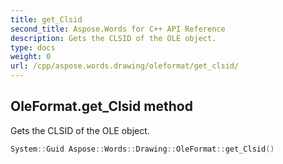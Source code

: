 ```yaml
---
title: get_Clsid
second_title: Aspose.Words for C++ API Reference
description: Gets the CLSID of the OLE object. 
type: docs
weight: 0
url: /cpp/aspose.words.drawing/oleformat/get_clsid/
---
```

## OleFormat.get_Clsid method


Gets the CLSID of the OLE object.

```cpp
System::Guid Aspose::Words::Drawing::OleFormat::get_Clsid()
```

